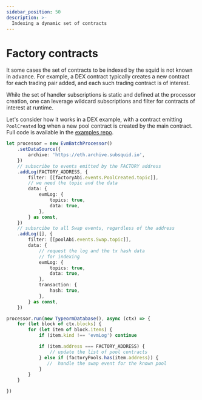 ```yaml
---
sidebar_position: 50
description: >-
  Indexing a dynamic set of contracts
---
```


# Factory contracts

It some cases the set of contracts to be indexed by the squid is not known in advance. For example, a DEX contract typically creates a new contract for each trading pair added, and each such trading contract is of interest. 

While the set of handler subscriptions is static and defined at the processor creation, one can leverage wildcard subscriptions and filter for contracts of interest at runtime. 

Let's consider how it works in a DEX example, with a contract emitting `PoolCreated` log when a new pool contract is created by the main contract. Full code is available in the [examples repo](https://github.com/subsquid-labs/factory-example).

```typescript
let processor = new EvmBatchProcessor()
    .setDataSource({
        archive: 'https://eth.archive.subsquid.io',
    })
    // subscribe to events emitted by the FACTORY address
    .addLog(FACTORY_ADDRESS, {
        filter: [[factoryAbi.events.PoolCreated.topic]],
        // we need the topic and the data
        data: {
            evmLog: {
                topics: true,
                data: true,
            },
        } as const,
    })
    // subsrcibe to all Swap events, regardless of the address
    .addLog([], {
        filter: [[poolAbi.events.Swap.topic]],
        data: {
            // request the log and the tx hash data
            // for indexing
            evmLog: {
                topics: true,
                data: true,
            },
            transaction: {
                hash: true,
            },
        } as const,
    })

processor.run(new TypeormDatabase(), async (ctx) => {
    for (let block of ctx.blocks) {
        for (let item of block.items) {
            if (item.kind !== 'evmLog') continue

            if (item.address === FACTORY_ADDRESS) {
                // update the list of pool contracts
            } else if (factoryPools.has(item.address)) {
               //  handle the swap event for the known pool
            }
        }
    }

})
```
